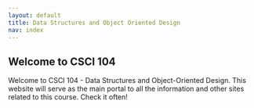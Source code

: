 ```yaml
---
layout: default
title: Data Structures and Object Oriented Design
nav: index
---
```


## Welcome to CSCI 104

Welcome to CSCI 104 - Data Structures and Object-Oriented Design.  This website will serve as the main portal to all the information and other sites related to this course. Check it often!